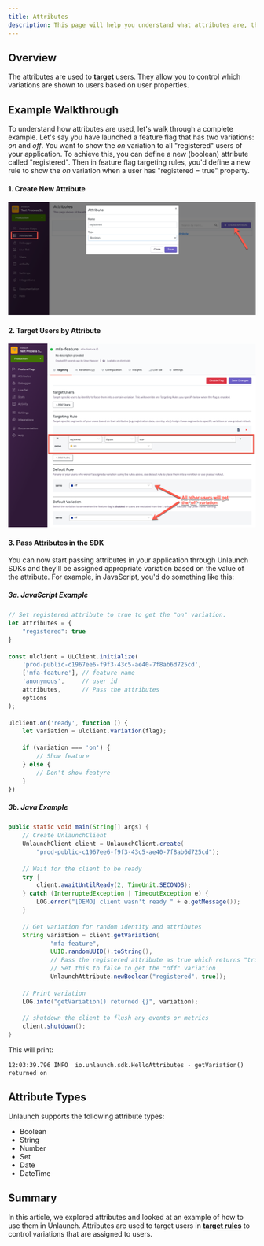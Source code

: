 ```yaml
---
title: Attributes
description: This page will help you understand what attributes are, their types and use cases.
---
```


## Overview 
The attributes are used to [**target**](targetingrules) users. They allow you to control which variations are shown to users based on user properties.

## Example Walkthrough
To understand how attributes are used, let's walk through a complete example. Let's say you have launched a feature flag that has two variations: _on_ and _off_. You want to show the _on_ variation to all "registered" users of your application. To achieve this, you can define a new (boolean) attribute called "registered". Then in feature flag targeting rules, you'd define a new rule to show the _on_ variation when a user has "registered = true" property.

#### 1. Create New Attribute
<div class="justify-content-center">
    <img src="/assets/img/attributes/create.png" alt="create a new attribute"/>
</div>

#### 2. Target Users by Attribute
<div class="justify-content-center">
    <img src="/assets/img/attributes/target.png" alt="target users by registered attribute"/>
</div>

#### 3. Pass Attributes in the SDK
You can now start passing attributes in your application through Unlaunch SDKs and they'll be assigned appropriate variation based on the value of the attribute. For example, in JavaScript, you'd do something like this:

##### 3a. JavaScript Example
```javascript
// Set registered attribute to true to get the "on" variation.
let attributes = {
    "registered": true
}

const ulclient = ULClient.initialize(
    'prod-public-c1967ee6-f9f3-43c5-ae40-7f8ab6d725cd',
    ['mfa-feature'], // feature name
    'anonymous',     // user id
    attributes,      // Pass the attributes
    options
);

ulclient.on('ready', function () {
    let variation = ulclient.variation(flag);

    if (variation === 'on') {
        // Show feature
    } else {
        // Don't show featyre
    }
})
```

##### 3b. Java Example

```java
public static void main(String[] args) {
    // Create UnlaunchClient
    UnlaunchClient client = UnlaunchClient.create(
        "prod-public-c1967ee6-f9f3-43c5-ae40-7f8ab6d725cd");

    // Wait for the client to be ready
    try {
        client.awaitUntilReady(2, TimeUnit.SECONDS);
    } catch (InterruptedException | TimeoutException e) {
        LOG.error("[DEMO] client wasn't ready " + e.getMessage());
    }

    // Get variation for random identity and attributes
    String variation = client.getVariation(
            "mfa-feature",
            UUID.randomUUID().toString(),
            // Pass the registered attribute as true which returns "true".
            // Set this to false to get the "off" variation
            UnlaunchAttribute.newBoolean("registered", true));

    // Print variation
    LOG.info("getVariation() returned {}", variation);

    // shutdown the client to flush any events or metrics
    client.shutdown();
}
```

This will print:

```
12:03:39.796 INFO  io.unlaunch.sdk.HelloAttributes - getVariation() returned on
```

## Attribute Types

Unlaunch supports the following attribute types:

- Boolean
- String
- Number
- Set
- Date
- DateTime

## Summary

In this article, we explored attributes and looked at an example of how to use them in Unlaunch. Attributes are used to target users in [**target rules**](targetingrules) to control variations that are assigned to users.